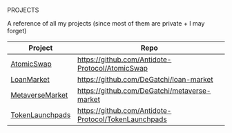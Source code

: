 PROJECTS

A reference of all my projects (since most of them are private + I may forget)

| Project | Repo | 
| --- | --- | 
| [AtomicSwap](https://github.com/Antidote-Protocol/AtomicSwap) | https://github.com/Antidote-Protocol/AtomicSwap |
| [LoanMarket](https://github.com/DeGatchi/loan-market) | https://github.com/DeGatchi/loan-market |
| [MetaverseMarket](https://github.com/DeGatchi/metaverse-market) | https://github.com/DeGatchi/metaverse-market|
| [TokenLaunchpads](https://github.com/Antidote-Protocol/TokenLaunchpads) | https://github.com/Antidote-Protocol/TokenLaunchpads|
